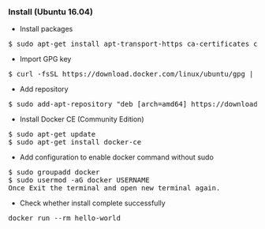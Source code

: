 ### Install (Ubuntu 16.04)
- Install packages
<pre>
$ sudo apt-get install apt-transport-https ca-certificates curl software-properties-common
</pre>
- Import GPG key
<pre>
$ curl -fsSL https://download.docker.com/linux/ubuntu/gpg | sudo apt-key add -
</pre>
- Add repository
<pre>
$ sudo add-apt-repository "deb [arch=amd64] https://download.docker.com/linux/ubuntu $(lsb_release -cs) stable"
</pre>
- Install Docker CE (Community Edition)
<pre>
$ sudo apt-get update
$ sudo apt-get install docker-ce
</pre>
- Add configuration to enable docker command without sudo
<pre>
$ sudo groupadd docker
$ sudo usermod -aG docker USERNAME
Once Exit the terminal and open new terminal again.
</pre>
- Check whether install complete successfully
<pre>
docker run --rm hello-world
</pre>
